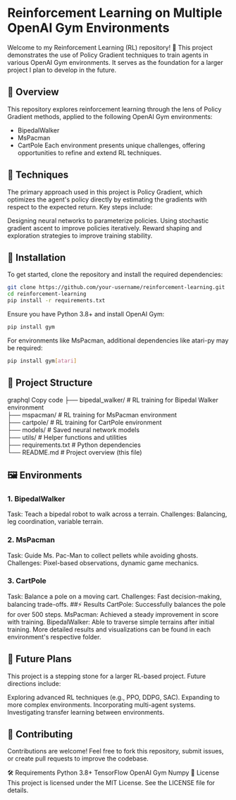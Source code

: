 # **Reinforcement Learning on Multiple OpenAI Gym Environments**
Welcome to my Reinforcement Learning (RL) repository! 🎉 This project demonstrates the use of Policy Gradient techniques to train agents in various OpenAI Gym environments. It serves as the foundation for a larger project I plan to develop in the future.

## 🚀 Overview
This repository explores reinforcement learning through the lens of Policy Gradient methods, applied to the following OpenAI Gym environments:

* BipedalWalker
* MsPacman
* CartPole
Each environment presents unique challenges, offering opportunities to refine and extend RL techniques.

## 🧠 Techniques
The primary approach used in this project is Policy Gradient, which optimizes the agent's policy directly by estimating the gradients with respect to the expected return. Key steps include:

Designing neural networks to parameterize policies.
Using stochastic gradient ascent to improve policies iteratively.
Reward shaping and exploration strategies to improve training stability.
## 🔧 Installation
To get started, clone the repository and install the required dependencies:

```bash
git clone https://github.com/your-username/reinforcement-learning.git  
cd reinforcement-learning  
pip install -r requirements.txt
```  
Ensure you have Python 3.8+ and install OpenAI Gym:
```bash
pip install gym
```  
For environments like MsPacman, additional dependencies like atari-py may be required:

```bash
pip install gym[atari]  
```
## 📂 Project Structure
graphql
Copy code
├── bipedal_walker/        # RL training for Bipedal Walker environment  
├── mspacman/              # RL training for MsPacman environment  
├── cartpole/              # RL training for CartPole environment  
├── models/                # Saved neural network models  
├── utils/                 # Helper functions and utilities  
├── requirements.txt       # Python dependencies  
└── README.md              # Project overview (this file)  
## 🖼️ Environments
### 1. BipedalWalker
Task: Teach a bipedal robot to walk across a terrain.
Challenges: Balancing, leg coordination, variable terrain.
### 2. MsPacman
Task: Guide Ms. Pac-Man to collect pellets while avoiding ghosts.
Challenges: Pixel-based observations, dynamic game mechanics.
### 3. CartPole
Task: Balance a pole on a moving cart.
Challenges: Fast decision-making, balancing trade-offs.
##⚡ Results
CartPole: Successfully balances the pole for over 500 steps.
MsPacman: Achieved a steady improvement in score with training.
BipedalWalker: Able to traverse simple terrains after initial training.
More detailed results and visualizations can be found in each environment's respective folder.

## 🌱 Future Plans
This project is a stepping stone for a larger RL-based project. Future directions include:

Exploring advanced RL techniques (e.g., PPO, DDPG, SAC).
Expanding to more complex environments.
Incorporating multi-agent systems.
Investigating transfer learning between environments.
## 🤝 Contributing
Contributions are welcome! Feel free to fork this repository, submit issues, or create pull requests to improve the codebase.

🛠️ Requirements
Python 3.8+
TensorFlow
OpenAI Gym
Numpy
📄 License
This project is licensed under the MIT License. See the LICENSE file for details.
